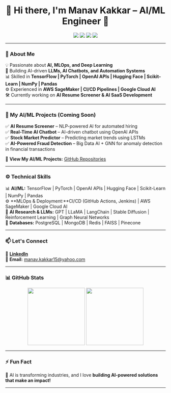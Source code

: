 <h1 align="center"> 👋 Hi there, I'm Manav Kakkar – AI/ML Engineer 🚀 </h1>

<p align="center">
  <img src="https://img.shields.io/badge/AI%20Engineer-%230A66C2?style=flat&logo=ai" />
  <img src="https://img.shields.io/badge/GenAI-%23FF6F00?style=flat&logo=openai" />
  <img src="https://img.shields.io/badge/MLOps-%232ECC71?style=flat&logo=kubernetes" />
  <img src="https://img.shields.io/badge/Deep%20Learning-%231A5276?style=flat&logo=pytorch" />
</p>

---

### **🔹 About Me**
💡 Passionate about **AI, MLOps, and Deep Learning**  
🎯 Building AI-driven **LLMs, AI Chatbots, and Automation Systems**  
📊 Skilled in **TensorFlow | PyTorch | OpenAI APIs | Hugging Face | Scikit-Learn | NumPy | Pandas**  
⚙️ Experienced in **AWS SageMaker | CI/CD Pipelines | Google Cloud AI**  
🛠️ Currently working on **AI Resume Screener & AI SaaS Development**  

---

### **🚀 My AI/ML Projects (Coming Soon)**
✅ **AI Resume Screener** – NLP-powered AI for automated hiring  
✅ **Real-Time AI Chatbot** – AI-driven chatbot using OpenAI APIs  
✅ **Stock Market Predictor** – Predicting market trends using LSTMs  
✅ **AI-Powered Fraud Detection** – Big Data AI + GNN for anomaly detection in financial transactions  

📂 **View My AI/ML Projects:** [GitHub Repositories](https://github.com/ManavKakkar-AIML?tab=repositories)  

---

### **⚙️ Technical Skills**
📊 **AI/ML:** TensorFlow | PyTorch | OpenAI APIs | Hugging Face | Scikit-Learn | NumPy | Pandas  
⚙️ **MLOps & Deployment:**CI/CD (GitHub Actions, Jenkins) | AWS SageMaker | Google Cloud AI  
🧠 **AI Research & LLMs:** GPT | LLaMA | LangChain | Stable Diffusion | Reinforcement Learning | Graph Neural Networks  
📂 **Databases:** PostgreSQL | MongoDB | Redis | FAISS | Pinecone  

---

### **📫 Let's Connect**
🔗 [**LinkedIn**](https://linkedin.com/in/manav-kakkar-15m2005)  
📩 **Email:** manav.kakkar15@yahoo.com  

---

### **📊 GitHub Stats**
<p align="center">
  <img src="https://github-readme-stats.vercel.app/api?username=ManavKakkar-AIML&show_icons=true&theme=radical" height="180em"/>
  <img src="https://github-readme-stats.vercel.app/api/top-langs/?username=ManavKakkar-AIML&layout=compact&theme=radical" height="180em"/>
</p>

---

### **⚡ Fun Fact**
🧠 AI is transforming industries, and I love **building AI-powered solutions that make an impact!**  

---
